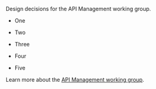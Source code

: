 Design decisions for the API Management working group.

* One

* Two

* Three

* Four

* Five

Learn more about the [API Management working group](https://github.com/istio/community/blob/master/WORKING-GROUPS.md#api-management).
